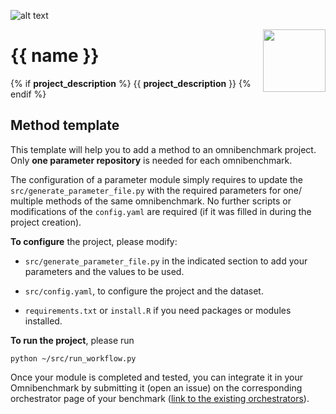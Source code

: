 ![alt text](https://github.com/omnibenchmark/contributed-project-templates/blob/main/img/omnibenchmark.png?raw=true)

<img align="right" width="100" height="100" src="https://github.com/omnibenchmark/contributed-project-templates/blob/main/img/parameter.png?raw=true">

# {{ name }} 

{% if __project_description__ %} {{ __project_description__ }} {% endif %}

## Method template

This template will help you to add a method to an omnibenchmark project. Only **one parameter repository** is needed for each omnibenchmark. 

The configuration of a parameter module simply requires to update the `src/generate_parameter_file.py` with the required parameters for one/ multiple methods of the same omnibenchmark. No further scripts or modifications of the `config.yaml` are required (if it was filled in during the project creation). 

**To configure** the project, please modify: 

- `src/generate_parameter_file.py` in the indicated section to add your parameters and the values to be used. 

- `src/config.yaml`, to configure the project and the dataset.

- `requirements.txt` or `install.R` if you need packages or modules installed. 

**To run the project**, please run

`python ~/src/run_workflow.py`

Once your module is completed and tested, you can integrate it in your Omnibenchmark by submitting it (open an issue) on the corresponding orchestrator page of your benchmark ([link to the existing orchestrators](https://omnibenchmark.pages.uzh.ch/omb-site/p/benchmarks/)). 